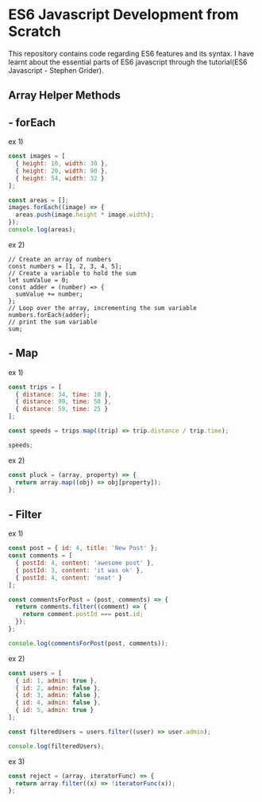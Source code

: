 # ES6 Javascript Development from Scratch

This repository contains code regarding ES6 features and its syntax. I have learnt about the essential parts of ES6 javascript through the tutorial(ES6 Javascript - Stephen Grider).

## Array Helper Methods

## - forEach

ex 1)

```javascript
const images = [
  { height: 10, width: 30 },
  { height: 20, width: 90 },
  { height: 54, width: 32 }
];

const areas = [];
images.forEach((image) => {
  areas.push(image.height * image.width);
});
console.log(areas);
```

ex 2)

```javacript
// Create an array of numbers
const numbers = [1, 2, 3, 4, 5];
// Create a variable to hold the sum
let sumValue = 0;
const adder = (number) => {
  sumValue += number;
};
// Loop over the array, incrementing the sum variable
numbers.forEach(adder);
// print the sum variable
sum;
```

## - Map

ex 1)

```javascript
const trips = [
  { distance: 34, time: 10 },
  { distance: 90, time: 50 },
  { distance: 59, time: 25 }
];

const speeds = trips.map((trip) => trip.distance / trip.time);

speeds;
```

ex 2)

```javascript
const pluck = (array, property) => {
  return array.map((obj) => obj[property]);
};
```

## - Filter

ex 1)

```javascript
const post = { id: 4, title: 'New Post' };
const comments = [
  { postId: 4, content: 'awesome post' },
  { postId: 3, content: 'it was ok' },
  { postId: 4, content: 'neat' }
];

const commentsForPost = (post, comments) => {
  return comments.filter((comment) => {
    return comment.postId === post.id;
  });
};

console.log(commentsForPost(post, comments));
```

ex 2)

```javascript
const users = [
  { id: 1, admin: true },
  { id: 2, admin: false },
  { id: 3, admin: false },
  { id: 4, admin: false },
  { id: 5, admin: true }
];

const filteredUsers = users.filter((user) => user.admin);

console.log(filteredUsers);
```

ex 3)

```javascript
const reject = (array, iteratorFunc) => {
  return array.filter((x) => !iteratorFunc(x));
};
```
